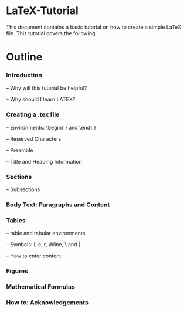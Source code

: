 # LaTeX-Tutorial
This document contains a basic tutorial on how to create a simple LaTeX file. This tutorial covers the following

# Outline
### Introduction ###
– Why will this tutorial be helpful?

– Why should I learn LATEX?

### Creating a .tex file ###

– Environments: \begin{ } and \end{ }

– Reserved Characters

– Preamble

– Title and Heading Information



### Sections ###

– Subsections

### Body Text: Paragraphs and Content ###
### Tables ###

– table and tabular environments

– Symbols: l, c, r, \hline, \\ and |

– How to enter content
### Figures ###

### Mathematical Formulas ###
### How to: Acknowledgements ###
